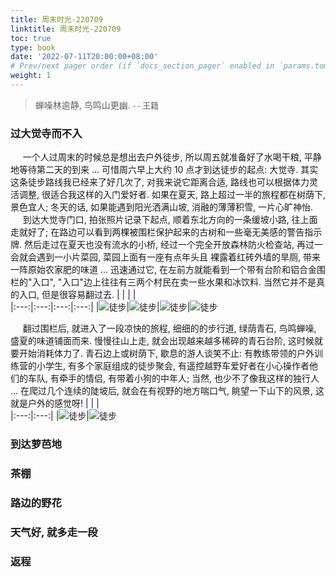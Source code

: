 ```yaml
---
title: 周末时光-220709
linktitle: 周末时光-220709
toc: true
type: book
date: '2022-07-11T20:00:00+08:00'
# Prev/next pager order (if `docs_section_pager` enabled in `params.toml`)
weight: 1
---
```


> 蝉噪林逾静, 鸟鸣山更幽. <font size="2" face="KaiTi"> - - 王籍 </font>

### 过大觉寺而不入
&nbsp;&nbsp;&nbsp;&nbsp;
一个人过周末的时候总是想出去户外徒步, 所以周五就准备好了水喝干粮, 平静地等待第二天的到来 ...
可惜周六早上大约 10 点才到达徒步的起点: 大觉寺. 其实这条徒步路线我已经来了好几次了, 对我来说它距离合适, 
路线也可以根据体力灵活调整, 很适合我这样的入门爱好者.
如果在夏天, 路上超过一半的旅程都在树荫下, 景色宜人; 
冬天的话, 如果能遇到阳光洒满山坡, 消融的薄薄积雪, 一片心旷神怡.
<br>&nbsp;&nbsp;&nbsp;&nbsp;
到达大觉寺门口, 拍张照片记录下起点, 顺着东北方向的一条缓坡小路, 往上面走就好了; 
在路边可以看到两棵被围栏保护起来的古树和一些毫无美感的警告指示牌. 
然后走过在夏天也没有流水的小桥, 经过一个完全开放森林防火检查站, 再过一会就会遇到一小片菜园, 菜园上面有一座有点年头且
裸露着红砖外墙的旱厕, 带来一阵原始农家肥的味道 ... 迅速通过它, 在左前方就能看到一个带有台阶和铝合金围栏的"入口",
"入口"边上往往有三两个村民在卖一些水果和冰饮料. 当然它并不是真的入口, 但是很容易翻过去.
|     |     |     |     
|:---:|:---:|:---:|:---:|
|![徒步](weekend-220709/01.jpeg)|![徒步](weekend-220709/02.jpeg)|![徒步](weekend-220709/03.jpeg)|![徒步](weekend-220709/04.jpeg)

&nbsp;&nbsp;&nbsp;&nbsp;
翻过围栏后, 就进入了一段凉快的旅程, 细细的的步行道, 绿荫青石, 鸟鸣蝉噪, 盛夏的味道铺面而来. 
慢慢往山上走, 就会出现越来越多稀碎的青石台阶, 这时候就要开始消耗体力了. 青石边上或树荫下, 歇息的游人谈笑不止: 
有教练带领的户外训练营的小学生, 有多个家庭组成的徒步聚会, 有遥控越野车爱好者在小心操作者他们的车队, 有牵手的情侣, 
有带着小狗的中年人; 当然, 也少不了像我这样的独行人 ... 
在爬过几个连续的陡坡后, 就会在有视野的地方喘口气, 眺望一下山下的风景, 这就是户外的感觉呀!
|     |     |     
|:---:|:---:|
|![徒步](weekend-220709/05.jpeg)|![徒步](weekend-220709/07.jpeg)

### 到达萝芭地

### 茶棚

### 路边的野花

### 天气好, 就多走一段

### 返程
